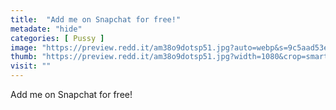 ```yaml
---
title:  "Add me on Snapchat for free!"
metadate: "hide"
categories: [ Pussy ]
image: "https://preview.redd.it/am38o9dotsp51.jpg?auto=webp&s=9c5aad53e46469080e0936026daaef3815574447"
thumb: "https://preview.redd.it/am38o9dotsp51.jpg?width=1080&crop=smart&auto=webp&s=c72a363c7e0305048e6217cc75fa8d9f67557aa1"
visit: ""
---
```

Add me on Snapchat for free!
